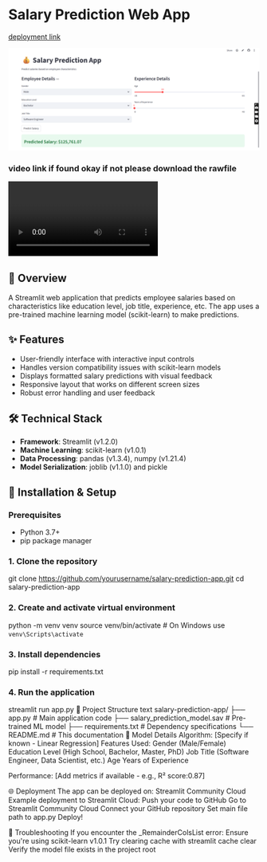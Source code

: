 # Salary Prediction Web App
[deployment link](https://salarypredapp-rz5ccuqks5spbgdwjbxjqq.streamlit.app/#salary-prediction-app)

![App Screenshot](https://github.com/BADAM2001/salarypred_streamlit/blob/fc7dc65b8e56e17c6f2d7f9654eef35738055b23/Screenshot%20(255).png)

### video link if found okay if not please download the rawfile
![App working](https://github.com/BADAM2001/salarypred_streamlit/blob/abf427f080fa79f2429ec5c0102717347eb89819/18.07.2025_23.49.03_REC.mp4)

## 📌 Overview
A Streamlit web application that predicts employee salaries based on characteristics like education level, job title, experience, etc. The app uses a pre-trained machine learning model (scikit-learn) to make predictions.

## ✨ Features
- User-friendly interface with interactive input controls
- Handles version compatibility issues with scikit-learn models
- Displays formatted salary predictions with visual feedback
- Responsive layout that works on different screen sizes
- Robust error handling and user feedback

## 🛠️ Technical Stack
- **Framework**: Streamlit (v1.2.0)
- **Machine Learning**: scikit-learn (v1.0.1)
- **Data Processing**: pandas (v1.3.4), numpy (v1.21.4)
- **Model Serialization**: joblib (v1.1.0) and pickle

## 🚀 Installation & Setup

### Prerequisites
- Python 3.7+
- pip package manager

### 1. Clone the repository
git clone https://github.com/yourusername/salary-prediction-app.git
cd salary-prediction-app

### 2. Create and activate virtual environment
python -m venv venv
source venv/bin/activate  # On Windows use `venv\Scripts\activate`

### 3. Install dependencies
pip install -r requirements.txt

### 4. Run the application
streamlit run app.py
📂 Project Structure
text
salary-prediction-app/
├── app.py                # Main application code
├── salary_prediction_model.sav  # Pre-trained ML model
├── requirements.txt      # Dependency specifications
└── README.md            # This documentation
🧠 Model Details
Algorithm: [Specify if known -  Linear Regression]
Features Used:
Gender (Male/Female)
Education Level (High School, Bachelor, Master, PhD)
Job Title (Software Engineer, Data Scientist, etc.)
Age
Years of Experience

Performance: [Add metrics if available - e.g., R² score:0.87]

🌐 Deployment
The app can be deployed on:
Streamlit Community Cloud
Example deployment to Streamlit Cloud:
Push your code to GitHub
Go to Streamlit Community Cloud
Connect your GitHub repository
Set main file path to app.py
Deploy!

🐛 Troubleshooting
If you encounter the _RemainderColsList error:
Ensure you're using scikit-learn v1.0.1
Try clearing cache with streamlit cache clear
Verify the model file exists in the project root
